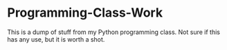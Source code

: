 # Programming-Class-Work
This is a dump of stuff from my Python programming class. Not sure if this has any use, but it is worth a shot. 
